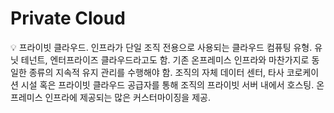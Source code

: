 # Private Cloud

<aside>
💡 프라이빗 클라우드.
인프라가 단일 조직 전용으로 사용되는 클라우드 컴퓨팅 유형.
유닛 테넌트, 엔터프라이즈 클라우드라고도 함.
기존 온프레미스 인프라와 마찬가지로 동일한 종류의 지속적 유지 관리를 수행해야 함.
조직의 자체 데이터 센터, 타사 코로케이션 시설 혹은 프라이빗 클라우드 공급자를 통해 조직의 프라이빗 서버 내에서 호스팅.
온프레미스 인프라에 제공되는 많은 커스터마이징을 제공.

</aside>